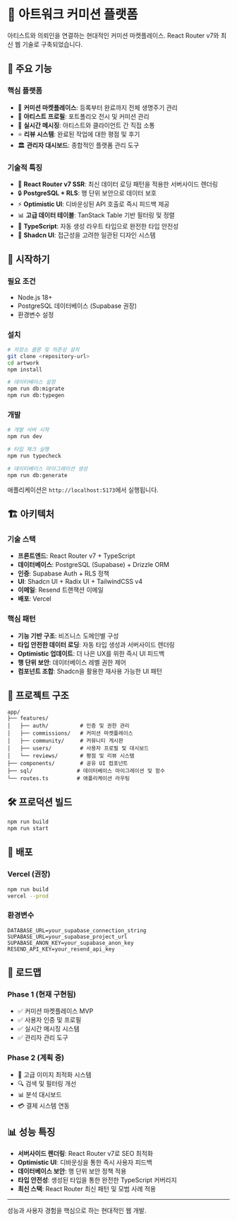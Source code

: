 # 🎨 아트워크 커미션 플랫폼

아티스트와 의뢰인을 연결하는 현대적인 커미션 마켓플레이스. React Router v7와 최신 웹 기술로 구축되었습니다.

## 🌟 주요 기능

### 핵심 플랫폼
- 🎨 **커미션 마켓플레이스**: 등록부터 완료까지 전체 생명주기 관리
- 👥 **아티스트 프로필**: 포트폴리오 전시 및 커미션 관리
- 💬 **실시간 메시징**: 아티스트와 클라이언트 간 직접 소통
- ⭐ **리뷰 시스템**: 완료된 작업에 대한 평점 및 후기
- 🏛️ **관리자 대시보드**: 종합적인 플랫폼 관리 도구

### 기술적 특징
- 🚀 **React Router v7 SSR**: 최신 데이터 로딩 패턴을 적용한 서버사이드 렌더링
- 🔒 **PostgreSQL + RLS**: 행 단위 보안으로 데이터 보호
- ⚡ **Optimistic UI**: 디바운싱된 API 호출로 즉시 피드백 제공
- 📊 **고급 데이터 테이블**: TanStack Table 기반 필터링 및 정렬
- 🎯 **TypeScript**: 자동 생성 라우트 타입으로 완전한 타입 안전성
- 🎨 **Shadcn UI**: 접근성을 고려한 일관된 디자인 시스템

## 🚀 시작하기

### 필요 조건
- Node.js 18+ 
- PostgreSQL 데이터베이스 (Supabase 권장)
- 환경변수 설정

### 설치

```bash
# 저장소 클론 및 의존성 설치
git clone <repository-url>
cd artwork
npm install

# 데이터베이스 설정
npm run db:migrate
npm run db:typegen
```

### 개발

```bash
# 개발 서버 시작
npm run dev

# 타입 체크 실행
npm run typecheck

# 데이터베이스 마이그레이션 생성
npm run db:generate
```

애플리케이션은 `http://localhost:5173`에서 실행됩니다.

## 🏗️ 아키텍처

### 기술 스택
- **프론트엔드**: React Router v7 + TypeScript
- **데이터베이스**: PostgreSQL (Supabase) + Drizzle ORM  
- **인증**: Supabase Auth + RLS 정책
- **UI**: Shadcn UI + Radix UI + TailwindCSS v4
- **이메일**: Resend 트랜잭션 이메일
- **배포**: Vercel

### 핵심 패턴
- **기능 기반 구조**: 비즈니스 도메인별 구성
- **타입 안전한 데이터 로딩**: 자동 타입 생성과 서버사이드 렌더링
- **Optimistic 업데이트**: 더 나은 UX를 위한 즉시 UI 피드백
- **행 단위 보안**: 데이터베이스 레벨 권한 제어
- **컴포넌트 조합**: Shadcn을 활용한 재사용 가능한 UI 패턴

## 📁 프로젝트 구조

```
app/
├── features/
│   ├── auth/          # 인증 및 권한 관리
│   ├── commissions/   # 커미션 마켓플레이스
│   ├── community/     # 커뮤니티 게시판
│   ├── users/         # 사용자 프로필 및 대시보드
│   └── reviews/       # 평점 및 리뷰 시스템
├── components/        # 공유 UI 컴포넌트
├── sql/              # 데이터베이스 마이그레이션 및 함수
└── routes.ts         # 애플리케이션 라우팅
```

## 🛠️ 프로덕션 빌드

```bash
npm run build
npm run start
```

## 🚀 배포

### Vercel (권장)
```bash
npm run build
vercel --prod
```

### 환경변수
```env
DATABASE_URL=your_supabase_connection_string
SUPABASE_URL=your_supabase_project_url
SUPABASE_ANON_KEY=your_supabase_anon_key
RESEND_API_KEY=your_resend_api_key
```

## 🔮 로드맵

### Phase 1 (현재 구현됨)
- ✅ 커미션 마켓플레이스 MVP
- ✅ 사용자 인증 및 프로필  
- ✅ 실시간 메시징 시스템
- ✅ 관리자 관리 도구

### Phase 2 (계획 중)
- 📸 고급 이미지 최적화 시스템
- 🔍 검색 및 필터링 개선
- 📊 분석 대시보드
- 💳 결제 시스템 연동

## 📊 성능 특징

- **서버사이드 렌더링**: React Router v7로 SEO 최적화
- **Optimistic UI**: 디바운싱을 통한 즉시 사용자 피드백
- **데이터베이스 보안**: 행 단위 보안 정책 적용
- **타입 안전성**: 생성된 타입을 통한 완전한 TypeScript 커버리지
- **최신 스택**: React Router 최신 패턴 및 모범 사례 적용

---

성능과 사용자 경험을 핵심으로 하는 현대적인 웹 개발.
